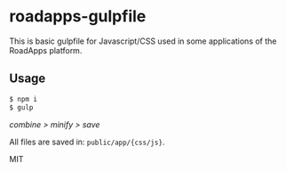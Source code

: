roadapps-gulpfile
================

This is basic gulpfile for Javascript/CSS used in some applications of the RoadApps platform.

## Usage

```bash
$ npm i
$ gulp
```

*combine > minify > save*

All files are saved in: `public/app/{css/js}`.


MIT
